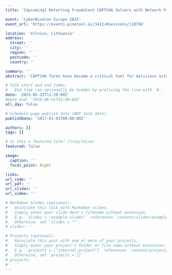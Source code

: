 ```yaml
---
title: '[Upcoming] Detecting Fraudulent CAPTCHA Solvers with Network Propagation Insights'

event: 'CyberWiseCon Europe 2025'
event_url: 'https://events.pinetool.ai/3412/#sessions/110796'

location: 'Vilnius, Lithuania'
address:
  street: ''
  city: ''
  region: ''
  postcode: ''
  country: ''

summary: ''
abstract: 'CAPTCHA farms have become a critical tool for malicious actors to bypass bot protection mechanisms, enabling fraud schemes such as denial of inventory and SMS pumping. These services exploit proxies to mimic the IP address and fingerprint of the bot client, evading detection by traditional application-layer analyses. Additionally, CAPTCHA solving times achieved by these farms are often indistinguishable from those of real users, posing a significant challenge to existing detection methods. We propose a novel approach to identifying the use of CAPTCHA farms by leveraging network measurements. Our method examines the propagation times of the site key and CAPTCHA token exchanged between the client, the CAPTCHA provider, and the server. By analyzing these timings and correlating them with the physical distances inferred from the client IP address and the known locations of the other two parties, we aim to statistically assess the feasibility of the observed delays. We present early results from our ongoing experiments and the development of our statistical testing methodology. Through this presentation, we invite feedback from the community on our approach, its real-world applicability, and potential implementation challenges.'

# Talk start and end times.
#   End time can optionally be hidden by prefixing the line with `#`.
date: '2025-05-22T11:20:00Z'
#date_end: '2030-06-01T15:00:00Z'
all_day: false

# Schedule page publish date (NOT talk date).
publishDate: '2017-01-01T00:00:00Z'

authors: []
tags: []

# Is this a featured talk? (true/false)
featured: false

image:
  caption: ''
  focal_point: Right

links: 
url_code: ''
url_pdf: ''
url_slides: ''
url_video: ''

# Markdown Slides (optional).
#   Associate this talk with Markdown slides.
#   Simply enter your slide deck's filename without extension.
#   E.g. `slides = "example-slides"` references `content/slides/example-slides.md`.
#   Otherwise, set `slides = ""`.
# slides: ''

# Projects (optional).
#   Associate this post with one or more of your projects.
#   Simply enter your project's folder or file name without extension.
#   E.g. `projects = ["internal-project"]` references `content/project/deep-learning/index.md`.
#   Otherwise, set `projects = []`.
# projects:
# - ''
---
```



